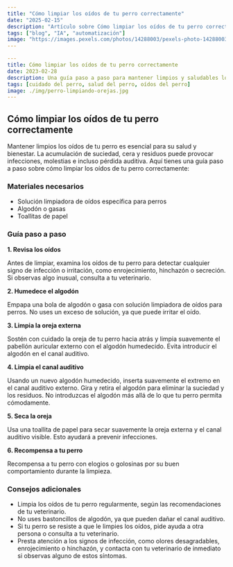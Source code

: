 ```yaml
---
title: "Cómo limpiar los oídos de tu perro correctamente"
date: "2025-02-15"
description: "Artículo sobre Cómo limpiar los oídos de tu perro correctamente"
tags: ["blog", "IA", "automatización"]
image: "https://images.pexels.com/photos/14288003/pexels-photo-14288003.jpeg?auto=compress&cs=tinysrgb&h=350"
---
```


```yaml
---
title: Cómo limpiar los oídos de tu perro correctamente
date: 2023-02-28
description: Una guía paso a paso para mantener limpios y saludables los oídos de tu perro.
tags: [cuidado del perro, salud del perro, oídos del perro]
image: ./img/perro-limpiando-orejas.jpg
---
```

## Cómo limpiar los oídos de tu perro correctamente

Mantener limpios los oídos de tu perro es esencial para su salud y bienestar. La acumulación de suciedad, cera y residuos puede provocar infecciones, molestias e incluso pérdida auditiva. Aquí tienes una guía paso a paso sobre cómo limpiar los oídos de tu perro correctamente:

### Materiales necesarios

* Solución limpiadora de oídos específica para perros
* Algodón o gasas
* Toallitas de papel

### Guía paso a paso

**1. Revisa los oídos**

Antes de limpiar, examina los oídos de tu perro para detectar cualquier signo de infección o irritación, como enrojecimiento, hinchazón o secreción. Si observas algo inusual, consulta a tu veterinario.

**2. Humedece el algodón**

Empapa una bola de algodón o gasa con solución limpiadora de oídos para perros. No uses un exceso de solución, ya que puede irritar el oído.

**3. Limpia la oreja externa**

Sostén con cuidado la oreja de tu perro hacia atrás y limpia suavemente el pabellón auricular externo con el algodón humedecido. Evita introducir el algodón en el canal auditivo.

**4. Limpia el canal auditivo**

Usando un nuevo algodón humedecido, inserta suavemente el extremo en el canal auditivo externo. Gira y retira el algodón para eliminar la suciedad y los residuos. No introduzcas el algodón más allá de lo que tu perro permita cómodamente.

**5. Seca la oreja**

Usa una toallita de papel para secar suavemente la oreja externa y el canal auditivo visible. Esto ayudará a prevenir infecciones.

**6. Recompensa a tu perro**

Recompensa a tu perro con elogios o golosinas por su buen comportamiento durante la limpieza.

### Consejos adicionales

* Limpia los oídos de tu perro regularmente, según las recomendaciones de tu veterinario.
* No uses bastoncillos de algodón, ya que pueden dañar el canal auditivo.
* Si tu perro se resiste a que le limpies los oídos, pide ayuda a otra persona o consulta a tu veterinario.
* Presta atención a los signos de infección, como olores desagradables, enrojecimiento o hinchazón, y contacta con tu veterinario de inmediato si observas alguno de estos síntomas.
